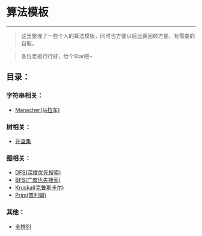# 算法模板

---

> 这里整理了一些个人的算法模板，同时也方便以后比赛回顾方便，有需要的自取。

> 各位老板行行好，给个Star吧~



## 目录：

### 字符串相关：

 * [Manacher(马拉车)](https://github.com/Changbaiqi/AlgorithmTemplate/blob/main/Manacher.md)
 ### 树相关：
 * [并查集](https://github.com/Changbaiqi/AlgorithmTemplate/blob/main/并查集.md)
 ### 图相关：
 * [DFS(深度优先搜索)](https://github.com/Changbaiqi/AlgorithmTemplate/blob/main/DFS.md)
 * [BFS(广度优先搜索)](https://github.com/Changbaiqi/AlgorithmTemplate/blob/main/BFS.md)
 * [Kruskal(克鲁斯卡尔)](https://github.com/Changbaiqi/AlgorithmTemplate/blob/main/Kruskal.md)
 * [Prim(普利姆)](https://github.com/Changbaiqi/AlgorithmTemplate/blob/main/Prim.md)

 ### 其他：

 * [全排列](https://github.com/Changbaiqi/AlgorithmTemplate/blob/main/全排列.md)
